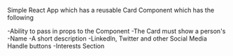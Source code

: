 Simple React App which has a reusable Card Component which has the following

 -Ability to pass in props to the Component
 -The Card must show a person's
      -Name
      -A short description
      -LinkedIn, Twitter and other Social Media Handle buttons
      -Interests Section
